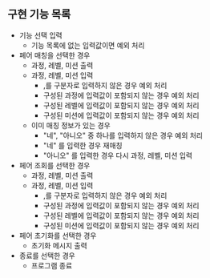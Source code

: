 ## 구현 기능 목록

* 기능 선택 입력
    * 기능 목록에 없는 입력값이면 예외 처리
* 페어 매칭을 선택한 경우
    * 과정, 레벨, 미션 출력
    * 과정, 레벨, 미션 입력
        * ,를 구분자로 입력하지 않은 경우 예외 처리
        * 구성된 과정에 입력값이 포함되지 않는 경우 예외 처리
        * 구성된 레벨에 입력값이 포함되지 않는 경우 예외 처리
        * 구성된 미션에 입력값이 포함되지 않는 경우 예외 처리
    * 이미 매칭 정보가 있는 경우
        * "네", "아니오" 중 하나를 입력하지 않은 경우 예외 처리
        * "네" 를 입력한 경우 재매칭
        * "아니오" 를 입력한 경우 다시 과정, 레벨, 미션 입력
* 페어 조회를 선택한 경우
    * 과정, 레벨, 미션 출력
    * 과정, 레벨, 미션 입력
        * ,를 구분자로 입력하지 않은 경우 예외 처리
        * 구성된 과정에 입력값이 포함되지 않는 경우 예외 처리
        * 구성된 레벨에 입력값이 포함되지 않는 경우 예외 처리
        * 구성된 미션에 입력값이 포함되지 않는 경우 예외 처리
* 페어 초기화를 선택한 경우
    * 초기화 메시지 출력
* 종료를 선택한 경우
    * 프로그램 종료